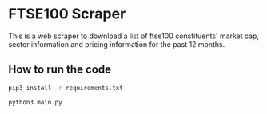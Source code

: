 # FTSE100 Scraper

This is a web scraper to download a list of ftse100 constituents' market cap, 
sector information and pricing information for the past 12 months.

## How to run the code

```bash
pip3 install -r requirements.txt

python3 main.py
```
